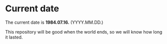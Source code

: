 # Current date

The current date is **1984.07.16.** (YYYY.MM.DD.)

This repository will be good when the world ends, so we will know how long it lasted.